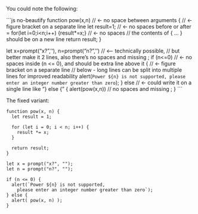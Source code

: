 You could note the following:

\`\`\`js no-beautify function pow(x,n) // &lt;- no space between arguments { // &lt;- figure bracket on a separate line let result=1; // &lt;- no spaces before or after = for(let i=0;i&lt;n;i++) {result\*=x;} // &lt;- no spaces // the contents of { … } should be on a new line return result; }

let x=prompt(“x?”,’‘), n=prompt(“n?”,’’) // &lt;– technically possible, // but better make it 2 lines, also there’s no spaces and missing ; if (n&lt;=0) // &lt;- no spaces inside (n &lt;= 0), and should be extra line above it { // &lt;- figure bracket on a separate line // below - long lines can be split into multiple lines for improved readability alert(`Power ${n} is not supported, please enter an integer number greater than zero`); } else // &lt;- could write it on a single line like “} else {” { alert(pow(x,n)) // no spaces and missing ; } \`\`\`

The fixed variant:

    function pow(x, n) {
      let result = 1;

      for (let i = 0; i < n; i++) {
        result *= x;
      }

      return result;
    }

    let x = prompt("x?", "");
    let n = prompt("n?", "");

    if (n <= 0) {
      alert(`Power ${n} is not supported,
        please enter an integer number greater than zero`);
    } else {
      alert( pow(x, n) );
    }
